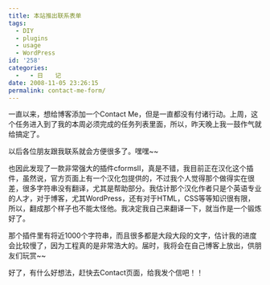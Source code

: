 ```yaml
---
title: 本站推出联系表单
tags:
  - DIY
  - plugins
  - usage
  - WordPress
id: '258'
categories:
  -   - 日　　记
date: 2008-11-05 23:26:15
permalink: contact-me-form/
---
```


一直以来，想给博客添加一个Contact Me，但是一直都没有付诸行动。上周，这个任务进入到了我的本周必须完成的任务列表里面，所以，昨天晚上我一鼓作气就给搞定了。

以后各位朋友跟我联系就会方便很多了。嘿嘿~~

也因此发现了一款非常强大的插件cformsII，真是不错，我目前正在汉化这个插件，虽然说，官方页面上有一个汉化包提供的，不过我个人觉得那个做得实在很差，很多字符串没有翻译，尤其是帮助部分。我估计那个汉化作者只是个英语专业的人才，对于博客，尤其WordPress，还有对于HTML，CSS等等知识很有限，所以，翻成那个样子也不能太怪他。我决定我自己来翻译一下，就当作是一个锻炼好了。

那个插件里有将近1000个字符串，而且很多都是大段大段的文字，估计我的进度会比较慢了，因为工程真的是非常浩大的。届时，我将会在自己博客上放出，供朋友们玩赏~~

好了，有什么好想法，赶快去Contact页面，给我发个信吧！！